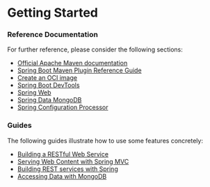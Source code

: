 # Getting Started

### Reference Documentation

For further reference, please consider the following sections:

* [Official Apache Maven documentation](https://maven.apache.org/guides/index.html)
* [Spring Boot Maven Plugin Reference Guide](https://docs.spring.io/spring-boot/docs/2.7.6-SNAPSHOT/maven-plugin/reference/html/)
* [Create an OCI image](https://docs.spring.io/spring-boot/docs/2.7.6-SNAPSHOT/maven-plugin/reference/html/#build-image)
* [Spring Boot DevTools](https://docs.spring.io/spring-boot/docs/2.7.6-SNAPSHOT/reference/htmlsingle/#using.devtools)
* [Spring Web](https://docs.spring.io/spring-boot/docs/2.7.6-SNAPSHOT/reference/htmlsingle/#web)
* [Spring Data MongoDB](https://docs.spring.io/spring-boot/docs/2.7.6-SNAPSHOT/reference/htmlsingle/#data.nosql.mongodb)
* [Spring Configuration Processor](https://docs.spring.io/spring-boot/docs/2.7.6-SNAPSHOT/reference/htmlsingle/#appendix.configuration-metadata.annotation-processor)

### Guides

The following guides illustrate how to use some features concretely:

* [Building a RESTful Web Service](https://spring.io/guides/gs/rest-service/)
* [Serving Web Content with Spring MVC](https://spring.io/guides/gs/serving-web-content/)
* [Building REST services with Spring](https://spring.io/guides/tutorials/rest/)
* [Accessing Data with MongoDB](https://spring.io/guides/gs/accessing-data-mongodb/)

